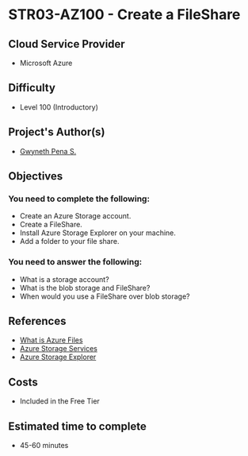 # STR03-AZ100 - Create a FileShare


## Cloud Service Provider

- Microsoft Azure


## Difficulty

- Level 100 (Introductory)


## Project's Author(s)

- [Gwyneth Pena S.](https://twitter.com/madebygps)

## Objectives

### You need to complete the following:

- Create an Azure Storage account.
- Create a FileShare.
- Install Azure Storage Explorer on your machine.
- Add a folder to your file share.


### You need to answer the following:

- What is a storage account?
- What is the blob storage and FileShare?
- When would you use a FileShare over blob storage?



## References

- [What is Azure Files](https://docs.microsoft.com/en-us/azure/storage/files/storage-files-introduction)
- [Azure Storage Services](https://www.youtube.com/watch?v=A-co6bG9MAY)
- [Azure Storage Explorer](https://azure.microsoft.com/en-us/features/storage-explorer/)


## Costs

- Included in the Free Tier


## Estimated time to complete

- 45-60 minutes


